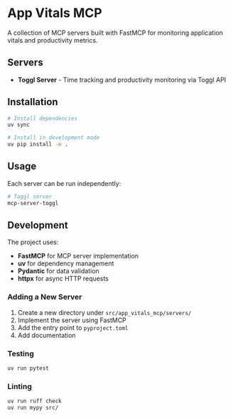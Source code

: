 # App Vitals MCP

A collection of MCP servers built with FastMCP for monitoring application vitals and productivity metrics.

## Servers

- **Toggl Server** - Time tracking and productivity monitoring via Toggl API

## Installation

```bash
# Install dependencies
uv sync

# Install in development mode
uv pip install -e .
```

## Usage

Each server can be run independently:

```bash
# Toggl server
mcp-server-toggl
```

## Development

The project uses:
- **FastMCP** for MCP server implementation
- **uv** for dependency management  
- **Pydantic** for data validation
- **httpx** for async HTTP requests

### Adding a New Server

1. Create a new directory under `src/app_vitals_mcp/servers/`
2. Implement the server using FastMCP
3. Add the entry point to `pyproject.toml`
4. Add documentation

### Testing

```bash
uv run pytest
```

### Linting

```bash
uv run ruff check
uv run mypy src/
```